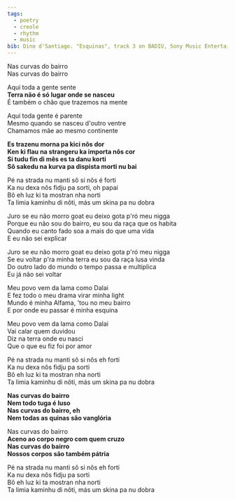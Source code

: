 ```yaml
---
tags:
  - poetry
  - creole
  - rhythm
  - music
bib: Dino d'Santiago. "Esquinas", track 3 on BADIU, Sony Music Entertainment, 2021, accessed May 6th, 2025, https://www.youtube.com/watch?v=vHjaVEC0fWU
---
```

Nas curvas do bairro  
Nas curvas do bairro

Aqui toda a gente sente  
**Terra não é só lugar onde se nasceu**  
É também o chão que trazemos na mente

Aqui toda gente é parente  
Mesmo quando se nasceu d'outro ventre  
Chamamos mãe ao mesmo continente

**Es trazenu morna pa kici nôs dor**  
**Ken ki flau na strangeru ka importa nôs cor**  
**Si tudu fin di mês es ta danu korti**  
**Sô sakedu na kurva pa dispista morti nu bai**

Pé na strada nu manti sô si nôs é forti  
Ka nu dexa nôs fidju pa sorti, oh papai  
Bô eh luz ki ta mostran nha norti  
Ta limia kaminhu di nôti, más um skina pa nu dobra

Juro se eu não morro goat eu deixo gota p'ró meu nigga  
Porque eu não sou do bairro, eu sou da raça que os habita  
Quando eu canto fado soa a mais do que uma vida  
E eu não sei explicar

Juro se eu não morro goat eu deixo gota p'ró meu nigga  
Se eu voltar p'ra minha terra eu sou da raça lusa vinda  
Do outro lado do mundo o tempo passa e multiplica  
Eu já não sei voltar

Meu povo vem da lama como Dalai  
E fez todo o meu drama virar minha light  
Mundo é minha Alfama, 'tou no meu bairro  
E por onde eu passar é minha esquina

Meu povo vem da lama como Dalai  
Vai calar quem duvidou  
Diz na terra onde eu nasci  
Que o que eu fiz foi por amor

Pé na strada nu manti sô si nôs eh forti  
Ka nu dexa nôs fidju pa sorti  
Bô eh luz ki ta mostran nha norti  
Ta limia kaminhu di nôti, más um skina pa nu dobra

**Nas curvas do bairro**  
**Nem todo tuga é luso**  
**Nas curvas do bairro, eh**  
**Nem todas as quinas são vanglória**

Nas curvas do bairro  
**Aceno ao corpo negro com quem cruzo**  
**Nas curvas do bairro**  
**Nossos corpos são também pátria**

Pé na strada nu manti sô si nôs eh forti  
Ka nu dexa nôs fidju pa sorti  
Bô eh luz ki ta mostran nha norti  
Ta limia kaminhu di nôti, más um skina pa nu dobra